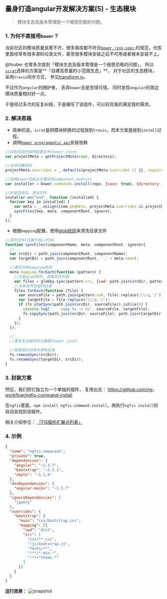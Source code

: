 ## 量身打造angular开发解决方案(5) - 生态模块

> 模块生态及版本管理是一个细思恐极的问题。

### 1. 为何不直接用`bower`？
当前社区的模块质量良莠不齐，很多类库都不符合[`bower.json-spec`](https://github.com/bower/bower.json-spec),的规范，仓库里面经常有很多源码垃圾文件，甚至很多模块安装之后不可用或者根本安装不上。

@fouber 也曾多次提到「模块生态及版本管理是一个细思恐极的问题」， 所以[`scrat`](http://scrat-team.github.io/#!/components)选择的方案是**「自建高质量的小范围生态」**。
对于社区的生态模块， 采用`travis`同步方式， 参见[transform.js]( https://github.com/scrat-team/font-awesome/blob/master/.scrat/transform.js)。

不过作为`angular`的拥护者， 丢弃`bower`总是觉得可惜， 同时发现`angular`的周边模块质量相对好一点。

于是经过多次的反复纠结，于是编写了该组件，可以较完美的满足我的需求。

### 2. 解决思路
- 简单的说，`scrat`是把模块转换的过程放到`travis`，而本方案是放到`install`过程。
- 调用[`bower programmatic api`](http://bower.io/docs/api/#programmatic-api)安装依赖

```javascript
//读取项目的组件配置文件(bower.json)
var projectMeta = getProjectMeta(root, directory);

//合并内置规则
projectMeta.overrides = _.defaults(projectMeta.overrides || {}, require('./bower-meta'));

//调用bower安装生态模块到component_modules
var installer = bower.commands.install(repo, {save: true}, {directory: 'component_modules'});

//安装完成后，清洗文件
installer.on("end", function (installed) {
  for(var key in installed) {
    var meta = _.assign(item.pkgMeta, projectMeta.overrides && projectMeta.overrides[componentName]);
    syncFiles(key, meta, componentRoot, ignore);
  }
});
```

- 根据`mapping`配置，使用[glob规则](https://github.com/isaacs/node-glob)来清洗目录文件

```javascript
//清洗文件(仅展示核心代码)
function syncFiles(componentName, meta, componentRoot, ignore){
  //...
  var srcDir = path.join(componentRoot, componentName);
  var targetDir = path.join(componentRoot, '.' + meta.name);

  //遍历所有mapping规则
  meta.mapping.forEach(function (pattern) {
    //匹配glob规则, 获取文件列表
    var files = globby.sync(pattern.src, {cwd: path.join(srcDir, pattern.cwd)});
    //复制文件到临时目录
    files.forEach(function (file) {
      var sourceFile = path.join(pattern.cwd, file).replace(/\\/g,'/');
      var targetFile = file.replace(/\\/g,'/');
      if (fs.statSync(path.join(srcDir, sourceFile)).isFile()) {
        console.log('    copy %s -> %s', sourceFile, targetFile);
        fs.copySync(path.join(srcDir, sourceFile), path.join(targetDir, targetFile));
      }
    });
  });

  //...
  //重写生态模块的元数据(bower.json)

  //替换临时目录为源码目录
  fs.removeSync(srcDir);
  fs.renameSync(targetDir, srcDir);
}
```

### 3. 封装方案

然后，我们把它独立为一个单独的插件， 复用出去： https://github.com/ng-workflow/ngfis-command-install

在`ngfis`里面，`npm install ngfis-command-install`，再执行`ngfis install`则自动会找到该插件。

相关介绍参见： [「FIS插件扩展点列表」](http://fis.baidu.com/docs/more/extension-point.html)

### 4. 示例
```json
{
  "name": "ngfis-showcase",
  "private": true,
  "dependencies": {
    "angular": "~1.3.7",
    "bootstrap": "~3.3.1",
    "zepto": "~1.1.6"
  },
  "devDependencies": {
    "angular-mocks": "~1.3.7"
  },
  "ignoreDependencies": [
    "jquery"
  ],
  "overrides": {
    "bootstrap": {
      "main": "css/bootstrap.css",
      "mapping": [{
        "cwd": "dist",
        "src": [
          "css/**.css",
          "!js/bootstrap.js",
          "fonts/**",
          "!**/*.min.*",
          "!**/*theme.*"
        ]
      }]
    }
  }
}

````

**运行效果：**
![snapshot](assets/ngfis-install.png)
